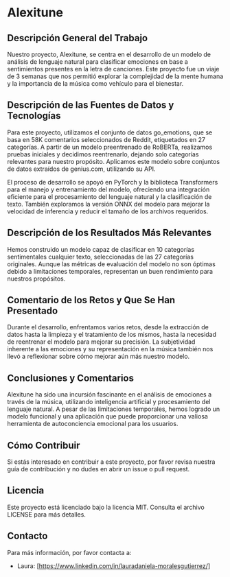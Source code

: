 # Alexitune

## Descripción General del Trabajo

Nuestro proyecto, Alexitune, se centra en el desarrollo de un modelo de análisis de lenguaje natural para clasificar emociones en base a sentimientos presentes en la letra de canciones. Este proyecto fue un viaje de  3 semanas que nos permitió explorar la complejidad de la mente humana y la importancia de la música como vehículo para el bienestar.

## Descripción de las Fuentes de Datos y Tecnologías

Para este proyecto, utilizamos el conjunto de datos go_emotions, que se basa en  58K comentarios seleccionados de Reddit, etiquetados en  27 categorías. A partir de un modelo preentrenado de RoBERTa, realizamos pruebas iniciales y decidimos reentrenarlo, dejando solo categorías relevantes para nuestro propósito. Aplicamos este modelo sobre conjuntos de datos extraídos de genius.com, utilizando su API.

El proceso de desarrollo se apoyó en PyTorch y la biblioteca Transformers para el manejo y entrenamiento del modelo, ofreciendo una integración eficiente para el procesamiento del lenguaje natural y la clasificación de texto. También exploramos la versión ONNX del modelo para mejorar la velocidad de inferencia y reducir el tamaño de los archivos requeridos.

## Descripción de los Resultados Más Relevantes

Hemos construido un modelo capaz de clasificar en  10 categorías sentimentales cualquier texto, seleccionadas de las  27 categorías originales. Aunque las métricas de evaluación del modelo no son óptimas debido a limitaciones temporales, representan un buen rendimiento para nuestros propósitos.

## Comentario de los Retos y Que Se Han Presentado

Durante el desarrollo, enfrentamos varios retos, desde la extracción de datos hasta la limpieza y el tratamiento de los mismos, hasta la necesidad de reentrenar el modelo para mejorar su precisión. La subjetividad inherente a las emociones y su representación en la música también nos llevó a reflexionar sobre cómo mejorar aún más nuestro modelo.

## Conclusiones y Comentarios

Alexitune ha sido una incursión fascinante en el análisis de emociones a través de la música, utilizando inteligencia artificial y procesamiento del lenguaje natural. A pesar de las limitaciones temporales, hemos logrado un modelo funcional y una aplicación que puede proporcionar una valiosa herramienta de autoconciencia emocional para los usuarios.

## Cómo Contribuir

Si estás interesado en contribuir a este proyecto, por favor revisa nuestra guía de contribución y no dudes en abrir un issue o pull request.

## Licencia

Este proyecto está licenciado bajo la licencia MIT. Consulta el archivo LICENSE para más detalles.

## Contacto

Para más información, por favor contacta a:
- Laura: [https://www.linkedin.com/in/lauradaniela-moralesgutierrez/]
